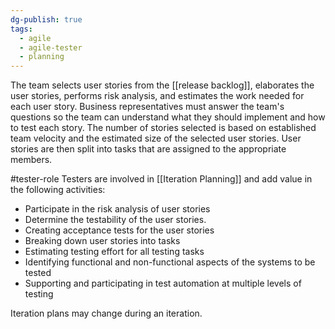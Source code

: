 ```yaml
---
dg-publish: true
tags:
  - agile
  - agile-tester
  - planning
---
```

The team selects user stories from the [[release backlog]], elaborates the user stories, performs risk analysis, and estimates the work needed for each user story. 
Business representatives must answer the team's questions so the team can understand what they should implement and how to test each story.
The number of stories selected is based on established team velocity and the estimated size of the selected user stories.
User stories are then split into tasks that are assigned to the appropriate members.

#tester-role 
Testers are involved in [[Iteration Planning]] and add value in the following activities:
- Participate in the risk analysis of user stories
- Determine the testability of the user stories.
- Creating acceptance tests for the user stories
- Breaking down user stories into tasks
- Estimating testing effort for all testing tasks
- Identifying functional and non-functional aspects of the systems to be tested
- Supporting and participating in test automation at multiple levels of testing

Iteration plans may change during an iteration.




